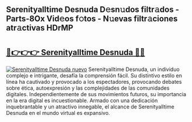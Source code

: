 ## Serenityalltime Desnuda D𝚎sn𝚞dos filtr𝚊dos - Parts-8Ox Vid𝚎os f𝚘tos - N𝚞evas filtr𝚊ciones atr𝚊ctivas HDrMP

# <h2><a href="http://mb2b8x.tromn.icu/?c=Serenityalltime+Desnuda">🔗👉👉👉 Serenityalltime Desnuda 🔗🔗</a></h2>

[![Serenityalltime Desnuda nuevo](https://i.imgur.com/pEAQMta.gif)](http://mb2b8x.tromn.icu/?c=Serenityalltime+Desnuda)
Serenityalltime Desnuda, un individuo complejo e intrigante, desafía la comprensión fácil. Su distintivo estilo en línea ha cautivado y provocado a los espectadores, provocando debates sobre ética, autoexpresión y las complejidades de las comunidades digitales. Independientemente de sus movimientos futuros, su importancia en la era digital es incuestionable. Armado con una dedicación inquebrantable y un atractivo innegable, el alcance de Serenityalltime Desnuda en el mundo virtual es expansivo.
